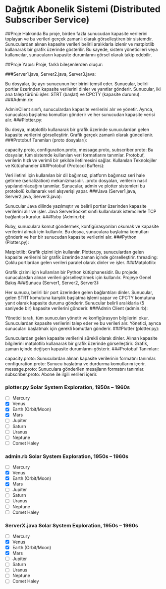 # Dağıtık Abonelik Sistemi (Distributed Subscriber Service)
##Proje Hakkında
Bu proje, birden fazla sunucudan kapasite verilerini toplayan ve bu verileri gerçek zamanlı olarak görselleştiren bir sistemdir. Sunuculardan alınan kapasite verileri belirli aralıklarla izlenir ve matplotlib kullanarak bir grafik üzerinde gösterilir. Bu sayede, sistem yöneticileri veya kullanıcılar, sunucuların kapasite durumlarını görsel olarak takip edebilir.

##Proje Yapısı
Proje, farklı bileşenlerden oluşur:

###Server1.java, Server2.java, Server3.java:

Bu dosyalar, üç ayrı sunucunun her birini temsil eder. Sunucular, belirli portlar üzerinden kapasite verilerini dinler ve yanıtlar gönderir.
Sunucular, iki ana talep türünü işler: STRT (başlat) ve CPCTY (kapasite durumu).
###Admin.rb:

AdminClient sınıfı, sunuculardan kapasite verilerini alır ve yönetir. Ayrıca, sunuculara başlatma komutları gönderir ve her sunucudan kapasite verisi alır.
###Plotter.py:

Bu dosya, matplotlib kullanarak bir grafik üzerinde sunuculardan gelen kapasite verilerini görselleştirir. Grafik gerçek zamanlı olarak güncellenir.
###Protobuf Tanımları (proto dosyaları):

capacity.proto, configuration.proto, message.proto, subscriber.proto: Bu dosyalar, tüm sistemde kullanılan veri formatlarını tanımlar. Protobuf, verilerin hızlı ve verimli bir şekilde iletilmesini sağlar.
Kullanılan Teknolojiler ve Kütüphaneler
###Protobuf (Protocol Buffers):

Veri iletimi için kullanılan bir dil bağımsız, platform bağımsız seri hale getirme (serialization) mekanizmasıdır.
.proto dosyaları, verilerin nasıl yapılandırılacağını tanımlar. Sunucular, admin ve plotter sistemleri bu protokolü kullanarak veri alışverişi yapar.
###Java (Server1.java, Server2.java, Server3.java):

Sunucular Java dilinde yazılmıştır ve belirli portlar üzerinden kapasite verilerini alır ve işler.
Java ServerSocket sınıfı kullanılarak istemcilerle TCP bağlantısı kurulur.
###Ruby (Admin.rb):

Ruby, sunuculara komut göndermek, konfigürasyonları okumak ve kapasite verilerini almak için kullanılır. Bu dosya, sunuculara başlatma komutları gönderir ve her bir sunucudan kapasite verilerini alır.
###Python (Plotter.py):

Matplotlib: Grafik çizimi için kullanılır. Plotter.py, sunuculardan gelen kapasite verilerini bir grafik üzerinde zaman içinde görselleştirir.
threading: Çoklu portlardan gelen verileri paralel olarak dinler ve işler.
###Matplotlib:

Grafik çizimi için kullanılan bir Python kütüphanesidir. Bu projede, sunuculardan alınan verileri görselleştirmek için kullanılır.
Projeye Genel Bakış
###Sunucu (Server1, Server2, Server3):

Her sunucu, belirli bir port üzerinden gelen bağlantıları dinler. Sunucular, gelen STRT komutuna karşılık başlatma işlemi yapar ve CPCTY komutuna yanıt olarak kapasite durumu gönderir.
Sunucular belirli aralıklarla (5 saniyede bir) kapasite verilerini gönderir.
###Admin Client (admin.rb):

Yönetici tarafı, tüm sunucuları yönetir ve konfigürasyon bilgilerini okur.
Sunuculardan kapasite verilerini talep eder ve bu verileri alır. Yönetici, ayrıca sunucuları başlatmak için gerekli komutları gönderir.
###Plotter (plotter.py):

Sunuculardan gelen kapasite verilerini sürekli olarak dinler.
Alınan kapasite bilgilerini matplotlib kullanarak bir grafik üzerinde görselleştirir. Grafik, zaman içinde değişen kapasite durumlarını gösterir.
###Protobuf Tanımları:

capacity.proto: Sunuculardan alınan kapasite verilerinin formatını tanımlar.
configuration.proto: Sunucu başlatma ve durdurma komutlarını içerir.
message.proto: Sunuculara gönderilen mesajların formatını tanımlar.
subscriber.proto: Abone ile ilgili verileri içerir. 


### plotter.py Solar System Exploration, 1950s – 1960s

- [ ] Mercury
- [x] Venus
- [x] Earth (Orbit/Moon)
- [x] Mars
- [ ] Jupiter
- [ ] Saturn
- [ ] Uranus
- [ ] Neptune
- [ ] Comet Haley

### admin.rb Solar System Exploration, 1950s – 1960s

- [ ] Mercury
- [x] Venus
- [x] Earth (Orbit/Moon)
- [x] Mars
- [ ] Jupiter
- [ ] Saturn
- [ ] Uranus
- [ ] Neptune
- [ ] Comet Haley

### ServerX.java Solar System Exploration, 1950s – 1960s

- [ ] Mercury
- [x] Venus
- [x] Earth (Orbit/Moon)
- [x] Mars
- [ ] Jupiter
- [ ] Saturn
- [ ] Uranus
- [ ] Neptune
- [ ] Comet Haley
